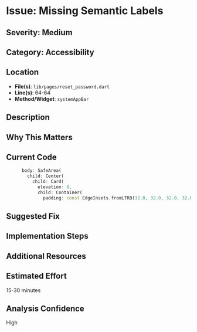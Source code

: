 # Issue: Missing Semantic Labels

## Severity: Medium

## Category: Accessibility

## Location
- **File(s)**: `lib/pages/reset_password.dart`
- **Line(s)**: 64-64
- **Method/Widget**: `systemAppBar`

## Description


## Why This Matters


## Current Code
```dart
      body: SafeArea(
        child: Center(
          child: Card(
            elevation: 8,
            child: Container(
              padding: const EdgeInsets.fromLTRB(32.0, 32.0, 32.0, 32.0),
```

## Suggested Fix


## Implementation Steps


## Additional Resources


## Estimated Effort
15-30 minutes

## Analysis Confidence
High
